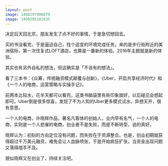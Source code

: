 ```yaml
---
layout: post
image: 1460297906870
image: 1460295181635
---
```


决定后天回北京，朋友发生了点不好的事情，于是急切想回去。

买的书没看完，于是逼迫自己，找个适宜的环境完成任务。来的是步行街附近的美洲宿际，第一次住复式LOFT酒店，也算是一番新的体验。2016年主题就是新的体验。

其实也有另外自私的想法，但这确实是「不该有的想法」。



看了三本书：《众筹，传统融资模式颠覆与创新》，《Uber，开启共享经济时代》和《一个人的电商，运营策略与实操手记》。

前两本比较水，花半天都可以看完，这类书脑袋里有些印象就好，以后碰见会想起即可。Uber倒是很多惊喜，发现了不为人知的Uber更多模式试水，异想天开，很有意思。

一个人的电商，许晓辉作品，著名凡客体的创始人，业内早有名气，一个人的电商，实则是一个人悲催的电商，创业者不是失败，而是不断转型，说的真好。

晓辉认为：初刻的方向定位没有问题，而失败在于资源整合。也是，创业初期就获得超过千万美元融资，难免会让人血脉喷张，于是开始疯狂扩张，当资金出现问题又落得措手不及。

貌似晓辉又在创业了，持续关注吧。
